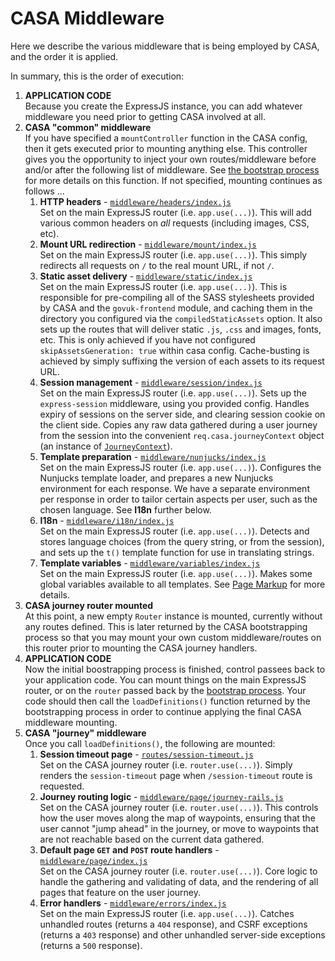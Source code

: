 # CASA Middleware

Here we describe the various middleware that is being employed by CASA, and the order it is applied.

In summary, this is the order of execution:

1. **APPLICATION CODE**<br/>
   Because you create the ExpressJS instance, you can add whatever middleware you need prior to getting CASA involved at all.
2. **CASA "common" middleware**<br/>
   If you have specified a `mountController` function in the CASA config, then it gets executed prior to mounting anything else. This controller gives you the opportunity to inject your own routes/middleware before and/or after the following list of middleware. See [the bootstrap process](bootstrap.md) for more details on this function. If not specified, mounting continues as follows ...
   1. **HTTP headers** - [`middleware/headers/index.js`](../../middleware/headers/index.js)<br/>
      Set on the main ExpressJS router (i.e. `app.use(...)`). This will add various common headers on _all_ requests (including images, CSS, etc).
   2. **Mount URL redirection** - [`middleware/mount/index.js`](../../middleware/mount/index.js)<br/>
      Set on the main ExpressJS router (i.e. `app.use(...)`). This simply redirects all requests on `/` to the real mount URL, if not `/`.
   3. **Static asset delivery** - [`middleware/static/index.js`](../../middleware/static/index.js)<br/>
      Set on the main ExpressJS router (i.e. `app.use(...)`). This is responsible for pre-compiling all of the SASS stylesheets provided by CASA and the `govuk-frontend` module, and caching them in the directory you configured via the `compiledStaticAssets` option. It also sets up the routes that will deliver static  `.js`, `.css` and images, fonts, etc. This is only achieved if you have not configured `skipAssetsGeneration: true` within casa config. Cache-busting is achieved by simply suffixing the version of each assets to its request URL.
   4. **Session management** - [`middleware/session/index.js`](../../middleware/session/index.js)<br/>
      Set on the main ExpressJS router (i.e. `app.use(...)`). Sets up the `express-session` middleware, using you provided config. Handles expiry of sessions on the server side, and clearing session cookie on the client side. Copies any raw data gathered during a user journey from the session into the convenient `req.casa.journeyContext` object (an instance of [`JourneyContext`](../../lib/JourneyContext.js)).
   5. **Template preparation** - [`middleware/nunjucks/index.js`](../../middleware/nunjucks/index.js)<br/>
      Set on the main ExpressJS router (i.e. `app.use(...)`). Configures the Nunjucks template loader, and prepares a new Nunjucks environment for each response. We have a separate environment per response in order to tailor certain aspects per user, such as the chosen language. See **I18n** further below.
   6. **I18n** - [`middleware/i18n/index.js`](../../middleware/i18n/index.js)<br/>
      Set on the main ExpressJS router (i.e. `app.use(...)`). Detects and stores language choices (from the query string, or from the session), and sets up the `t()` template function for use in translating strings.
   7. **Template variables** - [`middleware/variables/index.js`](../../middleware/variables/index.js)<br/>
      Set on the main ExpressJS router (i.e. `app.use(...)`). Makes some global variables available to all templates. See [Page Markup](../page-markup.md#variables-and-functions) for more details.
3. **CASA journey router mounted**<br/>
   At this point, a new empty `Router` instance is mounted, currently without any routes defined. This is later returned by the CASA bootstrapping process so that you may mount your own custom middleware/routes on this router prior to mounting the CASA journey handlers.
4.  **APPLICATION CODE**<br/>
   Now the initial boostrapping process is finished, control passees back to your application code. You can mount things on the main ExpressJS router, or on the `router` passed back by the [bootstrap process](bootstrap.md). Your code should then call the `loadDefinitions()` function returned by the bootstrapping process in order to continue applying the final CASA middleware mounting.
5. **CASA "journey" middleware**<br/>
   Once you call `loadDefinitions()`, the following are mounted:
   1. **Session timeout page** - [`routes/session-timeout.js`](../../routes/session-timeout.js)<br/>
      Set on the CASA journey router (i.e. `router.use(...)`). Simply renders the `session-timeout` page when `/session-timeout` route is requested.
   2. **Journey routing logic** - [`middleware/page/journey-rails.js`](../../middleware/page/journey-rails.js)<br/>
      Set on the CASA journey router (i.e. `router.use(...)`). This controls how the user moves along the map of waypoints, ensuring that the user cannot "jump ahead" in the journey, or move to waypoints that are not reachable based on the current data gathered.
   3. **Default page `GET` and `POST` route handlers** - [`middleware/page/index.js`](../../middleware/page/index.js)<br/>
      Set on the CASA journey router (i.e. `router.use(...)`). Core logic to handle the gathering and validating of data, and the rendering of all pages that feature on the user journey.
   4. **Error handlers**  - [`middleware/errors/index.js`](../../middleware/errors/index.js)<br/>
      Set on the main ExpressJS router (i.e. `app.use(...)`). Catches unhandled routes (returns a `404` response), and CSRF exceptions (returns a `403` response) and other unhandled server-side exceptions (returns a `500` response).